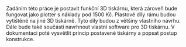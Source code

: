 Zadáním této práce je postavit funkční 3D tiskárnu, která zároveň bude fungovat jako plotter s náklady pod 1500 Kč. Plastové díly rámu budou vytištěné na jiné 3D tiskárně. Tyto díly budou z většiny vlastního návrhu. Dále bude také součástí navrhnout vlastní software pro 3D tiskárnu. V dokumentaci poté vysvětlit princip postavené tiskárny a popsat postup konstrukce.